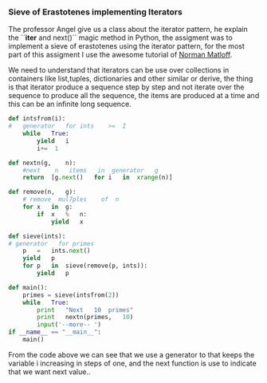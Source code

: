### Sieve of Erastotenes implementing Iterators

The professor Angel give us a class about the iterator pattern, he explain the ´´__iter__ and next()´´ magic method in Python, the assigment was to implement a sieve of erastotenes using 
the iterator pattern, for the most part of this assigment I use the awesome tutorial of [Norman Matloff](https://www.csee.umbc.edu/courses/331/fall13/03/PyIterGen.pdf). 

We need to understand that iterators can be use over collections in containers like list,tuples, dictionaries and other similar or derive, the thing is that iterator produce a sequence step by step and not iterate over the sequence to produce all the sequence, the items are produced at a time and this can be an infinite long sequence.

```python 
def intsfrom(i):
#   generator   for ints    >=  I   
    while   True:
        yield   i
        i+=  1   

def nextn(g,    n): 
    #next    n   items   in  generator   g
    return  [g.next()   for i   in  xrange(n)] 

def remove(n,   g):
    # remove  mul7ples    of  n
    for x   in  g:
        if  x   %   n:
            yield   x

def sieve(ints):
# generator   for primes
    p   =   ints.next() 
    yield   p
    for p   in  sieve(remove(p, ints)): 
        yield   p

def main():
    primes = sieve(intsfrom(2))
    while   True:
        print   "Next   10  primes" 
        print   nextn(primes,   10) 
        input('--more-- ')
if __name__ == "__main__":
    main()
```
From the code above we can see that we use a generator to that keeps the variable i increasing in steps of one, and the next function is use to indicate that we want next value..